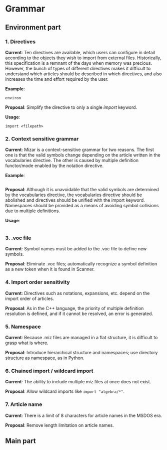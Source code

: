 # Grammar
## Environment part
### 1. Directives
**Current**: 
Ten directives are available, which users can configure in detail according to the objects they wish to import from external files. Historically, this specification is a remnant of the days when memory was precious. However, the bunch of types of different directives makes it difficult to understand which articles should be described in which directives, and also increases the time and effort required by the user. 

**Example**:
```
environ

```

**Proposal**: 
Simplify the directive to only a single *import* keyword.

**Usage**:
```
import <filepath>
```

### 2. Context sensitive grammar
**Current**:
Mizar is a context-sensitive grammar for two reasons. The first one is that the valid symbols change depending on the article written in the vocabularies directive. The other is caused by multiple definition functor/mode enabled by the notation directive.

**Example**:
```
```

**Proposal**:
Although it is unavoidable that the valid symbols are determined by the vocabularies directive, the vocabularies directive should be abolished and directives should be unified with the import keyword. Namespaces should be provided as a means of avoiding symbol collisions due to multiple definitions.

**Usage**:
```
```

### 3. .voc file
**Current**:
Symbol names must be added to the .voc file to define new symbols.

**Proposal**:
Eliminate .voc files; automatically recognize a symbol definition as a new token when it is found in Scanner.

### 4. Import order sensitivity
**Current**:
Directives such as notations, expansions, etc. depend on the import order of articles.

**Proposal**:
As in the C++ language, the priority of multiple definition resolution is defined, and if it cannot be resolved, an error is generated.

### 5. Namespace
**Current**:
Because .miz files are managed in a flat structure, it is difficult to grasp what is where.

**Proposal**:
Introduce hierarchical structure and namespaces; use directory structure as namespace, as in Python.

### 6. Chained import / wildcard import
**Current**:
The ability to include multiple miz files at once does not exist.

**Proposal**:
Allow wildcard imports like ```import "algebra/*"```.

### 7. Article name
**Current**:
There is a limit of 8 characters for article names in the MSDOS era.

**Proposal**:
Remove length limitation on article names.

## Main part